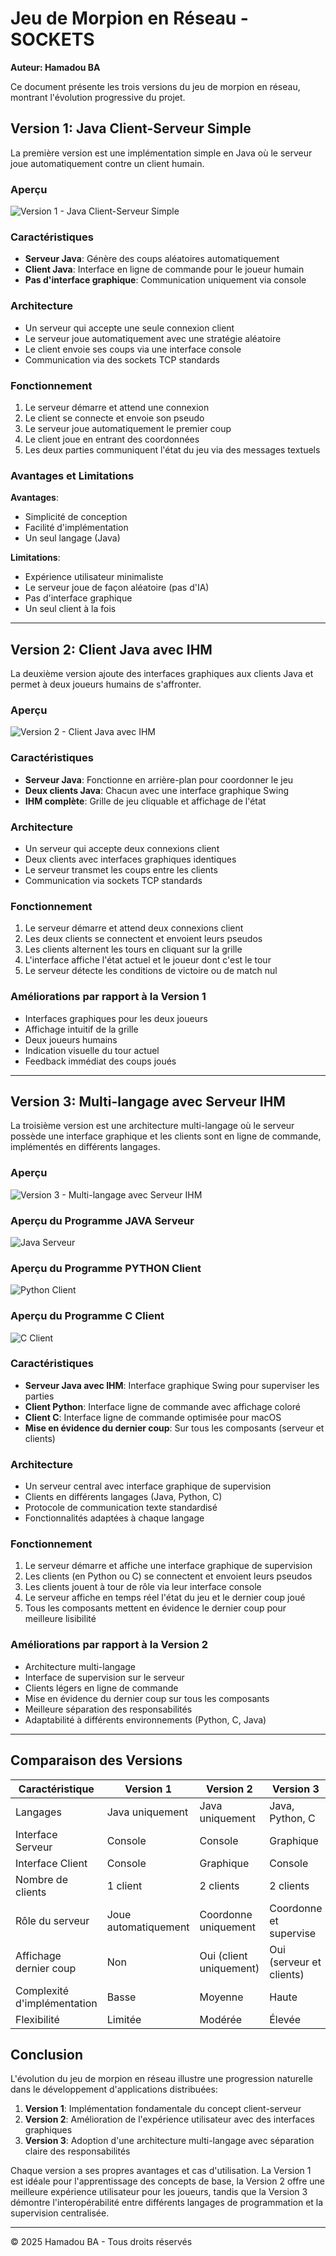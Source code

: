 # Jeu de Morpion en Réseau - SOCKETS
**Auteur: Hamadou BA**

Ce document présente les trois versions du jeu de morpion en réseau, montrant l'évolution progressive du projet.

## Version 1: Java Client-Serveur Simple

La première version est une implémentation simple en Java où le serveur joue automatiquement contre un client humain.

### Aperçu
![Version 1 - Java Client-Serveur Simple](images/v1.png)

### Caractéristiques
- **Serveur Java**: Génère des coups aléatoires automatiquement
- **Client Java**: Interface en ligne de commande pour le joueur humain
- **Pas d'interface graphique**: Communication uniquement via console

### Architecture
- Un serveur qui accepte une seule connexion client
- Le serveur joue automatiquement avec une stratégie aléatoire
- Le client envoie ses coups via une interface console
- Communication via des sockets TCP standards

### Fonctionnement
1. Le serveur démarre et attend une connexion
2. Le client se connecte et envoie son pseudo
3. Le serveur joue automatiquement le premier coup
4. Le client joue en entrant des coordonnées
5. Les deux parties communiquent l'état du jeu via des messages textuels

### Avantages et Limitations
**Avantages**:
- Simplicité de conception
- Facilité d'implémentation
- Un seul langage (Java)

**Limitations**:
- Expérience utilisateur minimaliste
- Le serveur joue de façon aléatoire (pas d'IA)
- Pas d'interface graphique
- Un seul client à la fois

---

## Version 2: Client Java avec IHM

La deuxième version ajoute des interfaces graphiques aux clients Java et permet à deux joueurs humains de s'affronter.

### Aperçu
![Version 2 - Client Java avec IHM](images/v2.png)

### Caractéristiques
- **Serveur Java**: Fonctionne en arrière-plan pour coordonner le jeu
- **Deux clients Java**: Chacun avec une interface graphique Swing
- **IHM complète**: Grille de jeu cliquable et affichage de l'état

### Architecture
- Un serveur qui accepte deux connexions client
- Deux clients avec interfaces graphiques identiques
- Le serveur transmet les coups entre les clients
- Communication via sockets TCP standards

### Fonctionnement
1. Le serveur démarre et attend deux connexions client
2. Les deux clients se connectent et envoient leurs pseudos
3. Les clients alternent les tours en cliquant sur la grille
4. L'interface affiche l'état actuel et le joueur dont c'est le tour
5. Le serveur détecte les conditions de victoire ou de match nul

### Améliorations par rapport à la Version 1
- Interfaces graphiques pour les deux joueurs
- Affichage intuitif de la grille
- Deux joueurs humains
- Indication visuelle du tour actuel
- Feedback immédiat des coups joués

---

## Version 3: Multi-langage avec Serveur IHM

La troisième version est une architecture multi-langage où le serveur possède une interface graphique et les clients sont en ligne de commande, implémentés en différents langages.

### Aperçu
![Version 3 - Multi-langage avec Serveur IHM](images/v3.png)

### Aperçu du Programme JAVA Serveur
![Java Serveur](images/java.png)


### Aperçu du Programme PYTHON Client
![Python Client](images/python.png)


### Aperçu du Programme C Client
![C Client](images/c.png)

### Caractéristiques
- **Serveur Java avec IHM**: Interface graphique Swing pour superviser les parties
- **Client Python**: Interface ligne de commande avec affichage coloré
- **Client C**: Interface ligne de commande optimisée pour macOS
- **Mise en évidence du dernier coup**: Sur tous les composants (serveur et clients)

### Architecture
- Un serveur central avec interface graphique de supervision
- Clients en différents langages (Java, Python, C)
- Protocole de communication texte standardisé
- Fonctionnalités adaptées à chaque langage

### Fonctionnement
1. Le serveur démarre et affiche une interface graphique de supervision
2. Les clients (en Python ou C) se connectent et envoient leurs pseudos
3. Les clients jouent à tour de rôle via leur interface console
4. Le serveur affiche en temps réel l'état du jeu et le dernier coup joué
5. Tous les composants mettent en évidence le dernier coup pour meilleure lisibilité

### Améliorations par rapport à la Version 2
- Architecture multi-langage
- Interface de supervision sur le serveur
- Clients légers en ligne de commande
- Mise en évidence du dernier coup sur tous les composants
- Meilleure séparation des responsabilités
- Adaptabilité à différents environnements (Python, C, Java)

---

## Comparaison des Versions

| Caractéristique            | Version 1                | Version 2                   | Version 3                       |
|----------------------------|--------------------------|-----------------------------|---------------------------------|
| Langages                   | Java uniquement          | Java uniquement             | Java, Python, C                 |
| Interface Serveur          | Console                  | Console                     | Graphique                       |
| Interface Client           | Console                  | Graphique                   | Console                         |
| Nombre de clients          | 1 client                 | 2 clients                   | 2 clients                       |
| Rôle du serveur            | Joue automatiquement     | Coordonne uniquement        | Coordonne et supervise          |
| Affichage dernier coup     | Non                      | Oui (client uniquement)     | Oui (serveur et clients)        |
| Complexité d'implémentation| Basse                    | Moyenne                     | Haute                           |
| Flexibilité                | Limitée                  | Modérée                     | Élevée                          |

## Conclusion

L'évolution du jeu de morpion en réseau illustre une progression naturelle dans le développement d'applications distribuées:

1. **Version 1**: Implémentation fondamentale du concept client-serveur
2. **Version 2**: Amélioration de l'expérience utilisateur avec des interfaces graphiques
3. **Version 3**: Adoption d'une architecture multi-langage avec séparation claire des responsabilités

Chaque version a ses propres avantages et cas d'utilisation. La Version 1 est idéale pour l'apprentissage des concepts de base, la Version 2 offre une meilleure expérience utilisateur pour les joueurs, tandis que la Version 3 démontre l'interopérabilité entre différents langages de programmation et la supervision centralisée.

---

© 2025 Hamadou BA - Tous droits réservés